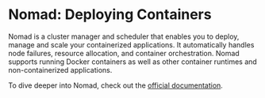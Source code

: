 # Nomad: Deploying Containers

Nomad is a cluster manager and scheduler that enables you to deploy, manage and scale your containerized applications. It automatically handles node failures, resource allocation, and container orchestration. Nomad supports running Docker containers as well as other container runtimes and non-containerized applications.

To dive deeper into Nomad, check out the [official documentation](https://www.nomadproject.io/docs).
